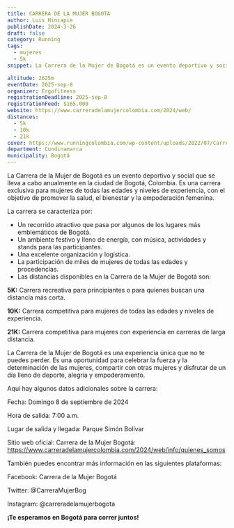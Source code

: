```yaml
---
title: CARRERA DE LA MUJER BOGOTA
author: Luis Hincapie
publishDate: 2024-3-26
draft: false
category: Running
tags:
  - mujeres
  - 5k
snippet: La Carrera de la Mujer de Bogotá es un evento deportivo y social que se lleva a cabo anualmente en la ciudad de Bogotá, Colombia. Es una carrera exclusiva para mujeres de todas las edades y niveles de experiencia, con el objetivo de promover la salud, el bienestar y la empoderación femenina.

altitude: 2625m
eventDate: 2025-sep-8
organizer: Ergofitness
registrationDeadline: 2025-sep-8
registrationFeed: $165.000
website: https://www.carreradelamujercolombia.com/2024/web/
distances:
  - 5k
  - 10k
  - 21k
cover: https://www.runningcolombia.com/wp-content/uploads/2022/07/Carrera-de-la-Mujer2022-salida.jpg
department: Cundinamarca
municipality: Bogotá
---
```


La Carrera de la Mujer de Bogotá es un evento deportivo y social que se lleva a cabo anualmente en la ciudad de Bogotá, Colombia. Es una carrera exclusiva para mujeres de todas las edades y niveles de experiencia, con el objetivo de promover la salud, el bienestar y la empoderación femenina.

La carrera se caracteriza por:

- Un recorrido atractivo que pasa por algunos de los lugares más emblemáticos de Bogotá.
- Un ambiente festivo y lleno de energía, con música, actividades y stands para las participantes.
- Una excelente organización y logística.
- La participación de miles de mujeres de todas las edades y procedencias.
- Las distancias disponibles en la Carrera de la Mujer de Bogotá son:

**5K:** Carrera recreativa para principiantes o para quienes buscan una distancia más corta.

**10K:** Carrera competitiva para mujeres de todas las edades y niveles de experiencia.

**21K:** Carrera competitiva para mujeres con experiencia en carreras de larga distancia.

La Carrera de la Mujer de Bogotá es una experiencia única que no te puedes perder. Es una oportunidad para celebrar la fuerza y la determinación de las mujeres, compartir con otras mujeres y disfrutar de un día lleno de deporte, alegría y empoderamiento.

Aquí hay algunos datos adicionales sobre la carrera:

Fecha: Domingo 8 de septiembre de 2024

Hora de salida: 7:00 a.m.

Lugar de salida y llegada: Parque Simón Bolívar

Sitio web oficial: Carrera de la Mujer Bogotá: https://www.carreradelamujercolombia.com/2024/web/info/quienes_somos

También puedes encontrar más información en las siguientes plataformas:

Facebook: Carrera de la Mujer Bogotá

Twitter: @CarreraMujerBog

Instagram: @carreradelamujerbogota

**¡Te esperamos en Bogotá para correr juntos!**
